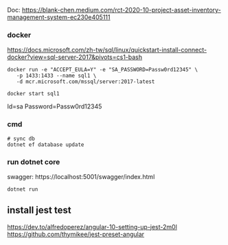 Doc: https://blank-chen.medium.com/rct-2020-10-project-asset-inventory-management-system-ec230e405111

### docker 
https://docs.microsoft.com/zh-tw/sql/linux/quickstart-install-connect-docker?view=sql-server-2017&pivots=cs1-bash

```
docker run -e "ACCEPT_EULA=Y" -e "SA_PASSWORD=Passw0rd12345" \
   -p 1433:1433 --name sql1 \
   -d mcr.microsoft.com/mssql/server:2017-latest

docker start sql1
```

Id=sa
Password=Passw0rd12345

### cmd
```
# sync db
dotnet ef database update
```

### run dotnet core
swagger: https://localhost:5001/swagger/index.html
```
dotnet run
```

## install jest test
https://dev.to/alfredoperez/angular-10-setting-up-jest-2m0l
https://github.com/thymikee/jest-preset-angular

